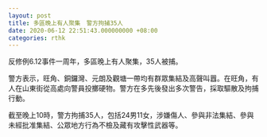 ```yaml
---
layout: post
title: 多區晚上有人聚集　警方拘捕35人
date: 2020-06-12 22:51:43.000000000 +08:00
categories: rthk
---
```


反修例6.12事件一周年，多區晚上有人聚集，35人被捕。

警方表示，旺角、銅鑼灣、元朗及觀塘一帶均有群眾集結及高聲叫囂。在旺角，有人在山東街從高處向警員投擲硬物。警方在多先後發出多次警告，採取驅散及拘捕行動。

截至晚上10時，警方拘捕35人，包括24男11女，涉嫌傷人、參與非法集結、參與未經批准集結、公眾地方行為不檢及藏有攻擊性武器等。
